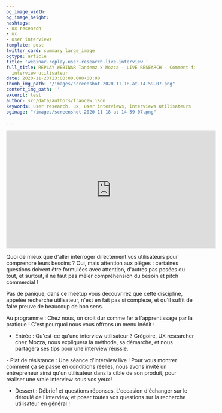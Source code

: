 ```yaml
---
og_image_width: 
og_image_height: 
hashtags:
- ux research
- ux
- user interviews
template: post
twitter_card: summary_large_image
ogtype: article
title: 'webinar-replay-user-research-live-interview '
full_title: REPLAY WEBINAR Tandemz x Mozza - LIVE RESEARCH - Comment faire une bonne
  interview utilisateur
date: 2020-11-23T23:00:00.000+00:00
thumb_img_path: "/images/screenshot-2020-11-18-at-14-59-07.png"
content_img_path: ''
excerpt: test
author: src/data/authors/francew.json
keywords: user research, ux, user interviews, interviews utilisateurs
ogimage: "/images/screenshot-2020-11-18-at-14-59-07.png"

---
```

<iframe width="560" height="315" src="https://www.youtube.com/embed/HNqi42Fu6wk" frameborder="0" allow="accelerometer; autoplay; clipboard-write; encrypted-media; gyroscope; picture-in-picture" allowfullscreen></iframe>

  
Quoi de mieux que d'aller interroger directement vos utilisateurs pour comprendre leurs besoins ? Oui, mais attention aux pièges : certaines questions doivent être formulées avec attention, d'autres pas posées du tout, et surtout, il ne faut pas mêler compréhension du besoin et pitch commercial !

Pas de panique, dans ce meetup vous découvrirez que cette discipline, appelée recherche utilisateur, n'est en fait pas si complexe, et qu'il suffit de faire preuve de beaucoup de bon sens. 

Au programme : Chez nous, on croit dur comme fer à l'apprentissage par la pratique ! C'est pourquoi nous vous offrons un menu inédit :

 - Entrée : Qu'est-ce qu'une interview utilisateur ? Grégoire, UX researcher chez Mozza, nous expliquera la méthode, sa démarche, et nous partagera ses tips pour une interview réussie.

\- Plat de résistance : Une séance d'interview live ! Pour vous montrer comment ça se passe en conditions réelles, nous avons invité un entrepreneur ainsi qu'un utilisateur dans la cible de son produit, pour réaliser une vraie interview sous vos yeux !

 - Dessert : Débrief et questions réponses. L'occasion d'échanger sur le déroulé de l'interview, et poser toutes vos questions sur la recherche utilisateur en général !